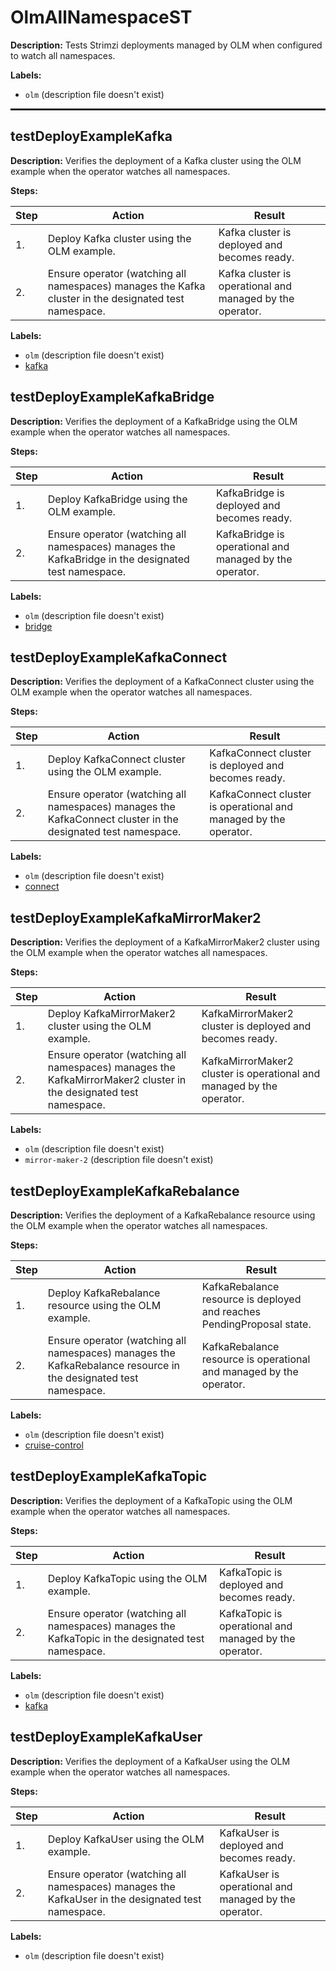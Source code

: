 # OlmAllNamespaceST

**Description:** Tests Strimzi deployments managed by OLM when configured to watch all namespaces.

**Labels:**

* `olm` (description file doesn't exist)

<hr style="border:1px solid">

## testDeployExampleKafka

**Description:** Verifies the deployment of a Kafka cluster using the OLM example when the operator watches all namespaces.

**Steps:**

| Step | Action | Result |
| - | - | - |
| 1. | Deploy Kafka cluster using the OLM example. | Kafka cluster is deployed and becomes ready. |
| 2. | Ensure operator (watching all namespaces) manages the Kafka cluster in the designated test namespace. | Kafka cluster is operational and managed by the operator. |

**Labels:**

* `olm` (description file doesn't exist)
* [kafka](labels/kafka.md)


## testDeployExampleKafkaBridge

**Description:** Verifies the deployment of a KafkaBridge using the OLM example when the operator watches all namespaces.

**Steps:**

| Step | Action | Result |
| - | - | - |
| 1. | Deploy KafkaBridge using the OLM example. | KafkaBridge is deployed and becomes ready. |
| 2. | Ensure operator (watching all namespaces) manages the KafkaBridge in the designated test namespace. | KafkaBridge is operational and managed by the operator. |

**Labels:**

* `olm` (description file doesn't exist)
* [bridge](labels/bridge.md)


## testDeployExampleKafkaConnect

**Description:** Verifies the deployment of a KafkaConnect cluster using the OLM example when the operator watches all namespaces.

**Steps:**

| Step | Action | Result |
| - | - | - |
| 1. | Deploy KafkaConnect cluster using the OLM example. | KafkaConnect cluster is deployed and becomes ready. |
| 2. | Ensure operator (watching all namespaces) manages the KafkaConnect cluster in the designated test namespace. | KafkaConnect cluster is operational and managed by the operator. |

**Labels:**

* `olm` (description file doesn't exist)
* [connect](labels/connect.md)


## testDeployExampleKafkaMirrorMaker2

**Description:** Verifies the deployment of a KafkaMirrorMaker2 cluster using the OLM example when the operator watches all namespaces.

**Steps:**

| Step | Action | Result |
| - | - | - |
| 1. | Deploy KafkaMirrorMaker2 cluster using the OLM example. | KafkaMirrorMaker2 cluster is deployed and becomes ready. |
| 2. | Ensure operator (watching all namespaces) manages the KafkaMirrorMaker2 cluster in the designated test namespace. | KafkaMirrorMaker2 cluster is operational and managed by the operator. |

**Labels:**

* `olm` (description file doesn't exist)
* `mirror-maker-2` (description file doesn't exist)


## testDeployExampleKafkaRebalance

**Description:** Verifies the deployment of a KafkaRebalance resource using the OLM example when the operator watches all namespaces.

**Steps:**

| Step | Action | Result |
| - | - | - |
| 1. | Deploy KafkaRebalance resource using the OLM example. | KafkaRebalance resource is deployed and reaches PendingProposal state. |
| 2. | Ensure operator (watching all namespaces) manages the KafkaRebalance resource in the designated test namespace. | KafkaRebalance resource is operational and managed by the operator. |

**Labels:**

* `olm` (description file doesn't exist)
* [cruise-control](labels/cruise-control.md)


## testDeployExampleKafkaTopic

**Description:** Verifies the deployment of a KafkaTopic using the OLM example when the operator watches all namespaces.

**Steps:**

| Step | Action | Result |
| - | - | - |
| 1. | Deploy KafkaTopic using the OLM example. | KafkaTopic is deployed and becomes ready. |
| 2. | Ensure operator (watching all namespaces) manages the KafkaTopic in the designated test namespace. | KafkaTopic is operational and managed by the operator. |

**Labels:**

* `olm` (description file doesn't exist)
* [kafka](labels/kafka.md)


## testDeployExampleKafkaUser

**Description:** Verifies the deployment of a KafkaUser using the OLM example when the operator watches all namespaces.

**Steps:**

| Step | Action | Result |
| - | - | - |
| 1. | Deploy KafkaUser using the OLM example. | KafkaUser is deployed and becomes ready. |
| 2. | Ensure operator (watching all namespaces) manages the KafkaUser in the designated test namespace. | KafkaUser is operational and managed by the operator. |

**Labels:**

* `olm` (description file doesn't exist)

